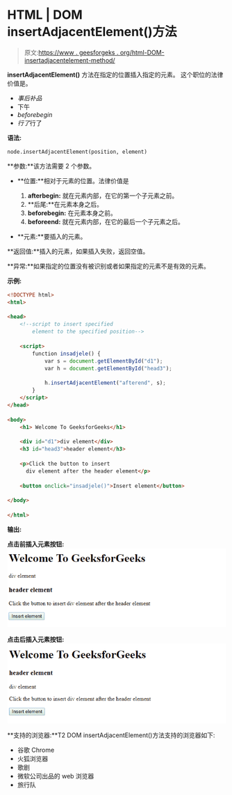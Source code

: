 # HTML | DOM insertAdjacentElement()方法

> 原文:[https://www . geesforgeks . org/html-DOM-insertadjacentelement-method/](https://www.geeksforgeeks.org/html-dom-insertadjacentelement-method/)

**insertAdjacentElement()** 方法在指定的位置插入指定的元素。
这个职位的法律价值是。

*   *事后补品*
*   下午
*   *beforebegin*
*   *行了*行了

**语法:**

```html
node.insertAdjacentElement(position, element)

```

**参数:**该方法需要 2 个参数。

*   **位置:**相对于元素的位置。法律价值是
    1.  **afterbegin:** 就在元素内部，在它的第一个子元素之前。
    2.  **后尾:**在元素本身之后。
    3.  **beforebegin:** 在元素本身之前。
    4.  **beforeend:** 就在元素内部，在它的最后一个子元素之后。

*   **元素:**要插入的元素。

**返回值:**插入的元素，如果插入失败，返回空值。

**异常:**如果指定的位置没有被识别或者如果指定的元素不是有效的元素。

**示例:**

```html
<!DOCTYPE html>
<html>

<head>
    <!--script to insert specified
        element to the specified position-->

    <script>
        function insadjele() {
            var s = document.getElementById("d1");
            var h = document.getElementById("head3");

            h.insertAdjacentElement("afterend", s);
        }
    </script>
</head>

<body>
    <h1> Welcome To GeeksforGeeks</h1>

    <div id="d1">div element</div>
    <h3 id="head3">header element</h3>

    <p>Click the button to insert 
      div element after the header element</p>

    <button onclick="insadjele()">Insert element</button>

</body>

</html>
```

**输出:**

**点击前插入元素按钮:**
![](img/46ad1014b0d16885ce460161e15924fd.png)

**点击后插入元素按钮:**
![](img/342e87988ea5500b445f85c656dfa222.png)

**支持的浏览器:**T2 DOM insertAdjacentElement()方法支持的浏览器如下:

*   谷歌 Chrome
*   火狐浏览器
*   歌剧
*   微软公司出品的 web 浏览器
*   旅行队